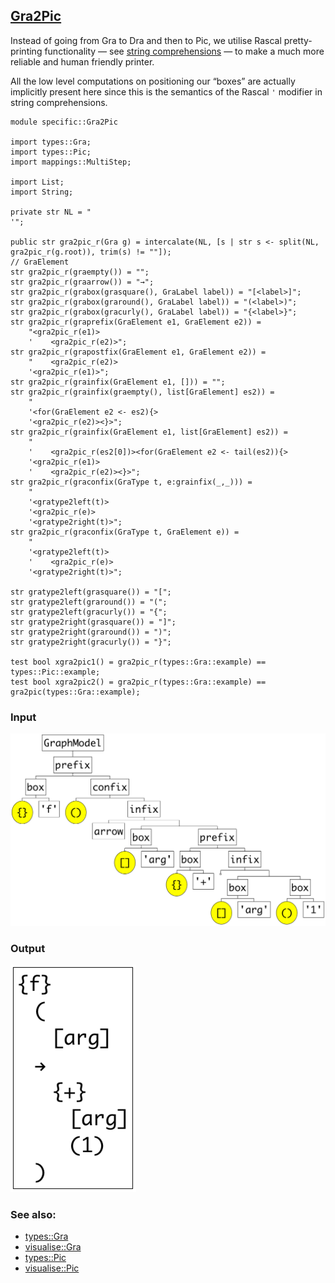 ## [Gra2Pic](https://github.com/grammarware/bx-parsing/blob/master/src/specific/Gra2Pic.rsc)

Instead of going from Gra to Dra and then to Pic, we utilise Rascal pretty-printing
functionality — see
[string comprehensions](http://tutor.rascal-mpl.org/Rascal/Expressions/Values/String/String.html)
— to make a much more reliable and human friendly printer.

All the low level computations on positioning our “boxes” are actually implicitly present
here since this is the semantics of the Rascal `'` modifier in string comprehensions.

```
module specific::Gra2Pic

import types::Gra;
import types::Pic;
import mappings::MultiStep;

import List;
import String;

private str NL = "
'";

public str gra2pic_r(Gra g) = intercalate(NL, [s | str s <- split(NL, gra2pic_r(g.root)), trim(s) != ""]);
// GraElement
str gra2pic_r(graempty()) = "";
str gra2pic_r(graarrow()) = "→";
str gra2pic_r(grabox(grasquare(), GraLabel label)) = "[<label>]";
str gra2pic_r(grabox(graround(), GraLabel label)) = "(<label>)";
str gra2pic_r(grabox(gracurly(), GraLabel label)) = "{<label>}";
str gra2pic_r(graprefix(GraElement e1, GraElement e2)) =
    "<gra2pic_r(e1)>
    '    <gra2pic_r(e2)>";
str gra2pic_r(grapostfix(GraElement e1, GraElement e2)) =
    "    <gra2pic_r(e2)>
    '<gra2pic_r(e1)>";
str gra2pic_r(grainfix(GraElement e1, [])) = "";
str gra2pic_r(grainfix(graempty(), list[GraElement] es2)) =
    "
    '<for(GraElement e2 <- es2){>
    '<gra2pic_r(e2)><}>";
str gra2pic_r(grainfix(GraElement e1, list[GraElement] es2)) =
    "
    '    <gra2pic_r(es2[0])><for(GraElement e2 <- tail(es2)){>
    '<gra2pic_r(e1)>
    '    <gra2pic_r(e2)><}>";
str gra2pic_r(graconfix(GraType t, e:grainfix(_,_))) =
    "
    '<gratype2left(t)>
    '<gra2pic_r(e)>
    '<gratype2right(t)>";
str gra2pic_r(graconfix(GraType t, GraElement e)) =
    "
    '<gratype2left(t)>
    '    <gra2pic_r(e)>
    '<gratype2right(t)>";

str gratype2left(grasquare()) = "[";
str gratype2left(graround()) = "(";
str gratype2left(gracurly()) = "{";
str gratype2right(grasquare()) = "]";
str gratype2right(graround()) = ")";
str gratype2right(gracurly()) = "}";

test bool xgra2pic1() = gra2pic_r(types::Gra::example) == types::Pic::example;
test bool xgra2pic2() = gra2pic_r(types::Gra::example) == gra2pic(types::Gra::example);

```

### Input

![Input](https://github.com/grammarware/bx-parsing/raw/master/img/Gra.png)

### Output

![Output](https://github.com/grammarware/bx-parsing/raw/master/img/Pic.png)

### See also:
* [types::Gra](https://github.com/grammarware/bx-parsing/blob/master/src/types/Gra.rsc)
* [visualise::Gra](https://github.com/grammarware/bx-parsing/blob/master/src/visualise/Gra.rsc)
* [types::Pic](https://github.com/grammarware/bx-parsing/blob/master/src/types/Pic.rsc)
* [visualise::Pic](https://github.com/grammarware/bx-parsing/blob/master/src/visualise/Pic.rsc)
